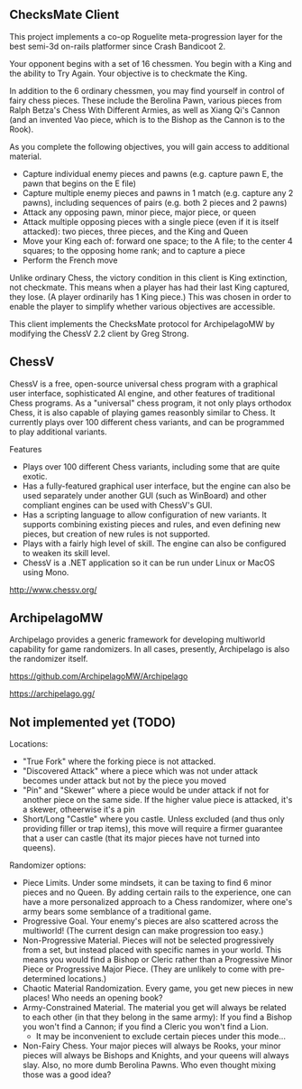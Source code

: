 ## ChecksMate Client

This project implements a co-op Roguelite meta-progression layer for the best semi-3d on-rails platformer since Crash Bandicoot 2.

Your opponent begins with a set of 16 chessmen. You begin with a King and the ability to Try Again. Your objective is to checkmate the King.

In addition to the 6 ordinary chessmen, you may find yourself in control of fairy chess pieces. These include the Berolina Pawn, various pieces from Ralph Betza's Chess With Different Armies, as well as Xiang Qi's Cannon (and an invented Vao piece, which is to the Bishop as the Cannon is to the Rook).

As you complete the following objectives, you will gain access to additional material.

 - Capture individual enemy pieces and pawns (e.g. capture pawn E, the pawn that begins on the E file)
 - Capture multiple enemy pieces and pawns in 1 match (e.g. capture any 2 pawns), including sequences of pairs (e.g. both 2 pieces and 2 pawns)
 - Attack any opposing pawn, minor piece, major piece, or queen
 - Attack multiple opposing pieces with a single piece (even if it is itself attacked): two pieces, three pieces, and the King and Queen
 - Move your King each of: forward one space; to the A file; to the center 4 squares; to the opposing home rank; and to capture a piece
 - Perform the French move

Unlike ordinary Chess, the victory condition in this client is King extinction, not checkmate. This means when a player has had their last King captured, they lose. (A player ordinarily has 1 King piece.) This was chosen in order to enable the player to simplify whether various objectives are accessible.

This client implements the ChecksMate protocol for ArchipelagoMW by modifying the ChessV 2.2 client by Greg Strong.

## ChessV

ChessV is a free, open-source universal chess program with a graphical user interface, sophisticated AI engine, and other features of traditional Chess programs. As a "universal" chess program, it not only plays orthodox Chess, it is also capable of playing games reasonbly similar to Chess. It currently plays over 100 different chess variants, and can be programmed to play additional variants.

Features
 - Plays over 100 different Chess variants, including some that are quite exotic.
 - Has a fully-featured graphical user interface, but the engine can also be used separately under another GUI (such as WinBoard) and other compliant engines can be used with ChessV's GUI.
 - Has a scripting language to allow configuration of new variants. It supports combining existing pieces and rules, and even defining new pieces, but creation of new rules is not supported.
 - Plays with a fairly high level of skill. The engine can also be configured to weaken its skill level.
 - ChessV is a .NET application so it can be run under Linux or MacOS using Mono.

http://www.chessv.org/

## ArchipelagoMW

Archipelago provides a generic framework for developing multiworld capability for game randomizers. In all cases, presently, Archipelago is also the randomizer itself.

https://github.com/ArchipelagoMW/Archipelago

https://archipelago.gg/

## Not implemented yet (TODO)

Locations:

 - "True Fork" where the forking piece is not attacked.
 - "Discovered Attack" where a piece which was not under attack becomes under attack but not by the piece you moved
 - "Pin" and "Skewer" where a piece would be under attack if not for another piece on the same side. If the higher value piece is attacked, it's a skewer, otheerwise it's a pin
 - Short/Long "Castle" where you castle. Unless excluded (and thus only providing filler or trap items), this move will require a firmer guarantee that a user can castle (that its major pieces have not turned into queens).
 
Randomizer options:

 - Piece Limits. Under some mindsets, it can be taxing to find 6 minor pieces and no Queen. By adding certain rails to the experience, one can have a more personalized approach to a Chess randomizer, where one's army bears some semblance of a traditional game.
 - Progressive Goal. Your enemy's pieces are also scattered across the multiworld! (The current design can make progression too easy.)
 - Non-Progressive Material. Pieces will not be selected progressively from a set, but instead placed with specific names in your world. This means you would find a Bishop or Cleric rather than a Progressive Minor Piece or Progressive Major Piece. (They are unlikely to come with pre-determined locations.)
 - Chaotic Material Randomization. Every game, you get new pieces in new places! Who needs an opening book?
 - Army-Constrained Material. The material you get will always be related to each other (in that they belong in the same army): If you find a Bishop you won't find a Cannon; if you find a Cleric you won't find a Lion.
   - It may be inconvenient to exclude certain pieces under this mode...
 - Non-Fairy Chess. Your major pieces will always be Rooks, your minor pieces will always be Bishops and Knights, and your queens will always slay. Also, no more dumb Berolina Pawns. Who even thought mixing those was a good idea?
